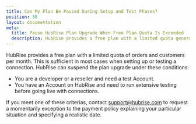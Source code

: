 ```yaml
---
title: Can My Plan Be Paused During Setup and Test Phases?
position: 50
layout: documentation
meta:
  title: Pause HubRise Plan Upgrade When Free Plan Quota Is Exceeded
  description: HubRise provides a free plan with a limited quota generally sufficient for testing. If not, you can ask for HubRise to pause the plan while testing.
---
```


HubRise provides a free plan with a limited quota of orders and customers per month. This is sufficient in most cases when setting up or testing a connection. HubRise can suspend the plan upgrade under these conditions:

- You are a developer or a reseller and need a test Account.
- You have an Account on HubRise and need to run extensive testing before going live with connections.

If you meet one of these criterias, contact [support@hubrise.com](mailto:support@hubrise.com) to request a momentarily exception to the payment policy explaining your particular situation and specifying a realistic date.
